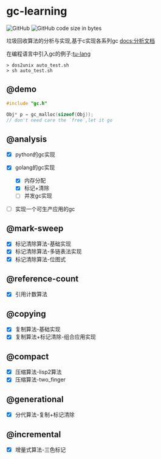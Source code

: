 # gc-learning
<p>
<img alt="GitHub" src="https://img.shields.io/github/license/brewlin/gc-learning">
<img alt="GitHub code size in bytes" src="https://img.shields.io/github/languages/code-size/brewlin/gc-learning">
</p>

垃圾回收算法的分析与实现,基于c实现各系列gc [docs:分析文档](https://wiki.brewlin.com/wiki/algorithm/gc-learning/GC%E7%AE%97%E6%B3%95%E5%88%86%E6%9E%90%E4%B8%8E%E5%AE%9E%E7%8E%B0/)

在编程语言中引入gc的例子:[tu-lang](https://github.com/tu-lang/tu)

```asciidoc
> dos2unix auto_test.sh
> sh auto_test.sh
```
## @demo
```c
#include "gc.h"

Obj* p = gc_malloc(sizeof(Obj));
// don't need care the `free`,let it go

```

## @analysis
- [x] python的gc实现
- [x] golang的gc实现
    - [x] 内存分配
    - [x] 标记+清除
    - [ ] 并发gc实现
- [ ] 实现一个可生产应用的gc


## @mark-sweep
- [x] 标记清除算法-基础实现
- [x] 标记清除算法-多链表法实现
- [x] 标记清除算法-位图式

## @reference-count 
- [x] 引用计数算法

## @copying
- [x] 复制算法-基础实现
- [x] 复制算法+标记清除-组合应用实现

## @compact
- [x] 压缩算法-lisp2算法
- [x] 压缩算法-two_finger

## @generational
- [x] 分代算法-复制+标记清除

## @incremental
- [x] 增量式算法-三色标记





